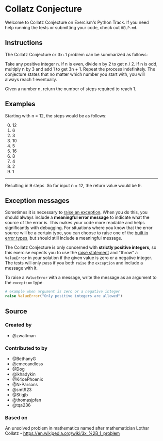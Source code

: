 # Collatz Conjecture

Welcome to Collatz Conjecture on Exercism's Python Track.
If you need help running the tests or submitting your code, check out `HELP.md`.

## Instructions

The Collatz Conjecture or 3x+1 problem can be summarized as follows:

Take any positive integer n. If n is even, divide n by 2 to get n / 2. If n is
odd, multiply n by 3 and add 1 to get 3n + 1. Repeat the process indefinitely.
The conjecture states that no matter which number you start with, you will
always reach 1 eventually.

Given a number n, return the number of steps required to reach 1.

## Examples

Starting with n = 12, the steps would be as follows:

0. 12
1. 6
2. 3
3. 10
4. 5
5. 16
6. 8
7. 4
8. 2
9. 1
****
Resulting in 9 steps. So for input n = 12, the return value would be 9.

## Exception messages

Sometimes it is necessary to [raise an exception](https://docs.python.org/3/tutorial/errors.html#raising-exceptions). When you do this, you should always include a **meaningful error message** to indicate what the source of the error is. This makes your code more readable and helps significantly with debugging. For situations where you know that the error source will be a certain type, you can choose to raise one of the [built in error types](https://docs.python.org/3/library/exceptions.html#base-classes), but should still include a meaningful message.

The Collatz Conjecture is only concerned with **strictly positive integers**, so this exercise expects you to use the [raise statement](https://docs.python.org/3/reference/simple_stmts.html#the-raise-statement) and "throw" a `ValueError` in your solution if the given value is zero or a negative integer. The tests will only pass if you both `raise` the `exception` and include a message with it.

To raise a `ValueError` with a message, write the message as an argument to the `exception` type:

```python
# example when argument is zero or a negative integer
raise ValueError("Only positive integers are allowed")
```

## Source

### Created by

- @zwaltman

### Contributed to by

- @BethanyG
- @cmccandless
- @Dog
- @ikhadykin
- @K4cePhoenix
- @N-Parsons
- @smt923
- @Stigjb
- @thomasjpfan
- @tqa236

### Based on

An unsolved problem in mathematics named after mathematician Lothar Collatz - https://en.wikipedia.org/wiki/3x_%2B_1_problem